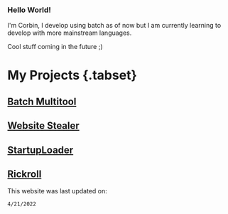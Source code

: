 ### Hello World!

I'm Corbin, I develop using batch as of now but I am currently learning to develop with more mainstream languages.

Cool stuff coming in the future ;)


# My Projects {.tabset}

## [Batch Multitool](https://github.com/CorbinMakesStuff/Batch-Multitool)

## [Website Stealer](https://github.com/CorbinMakesStuff/Website-Stealer)

## [StartupLoader](https://github.com/CorbinMakesStuff/StartupLoader)

## [Rickroll](https://github.com/CorbinMakesStuff/Rickroll)






This website was last updated on:
```
4/21/2022
```
